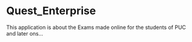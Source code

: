 # Quest_Enterprise
This application is about the Exams made online for the students of PUC and later ons...
